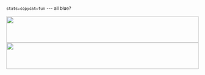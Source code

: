 [<sub>`stats.copycat.fun`</sub>](https://stats.copycat.fun) <sub>--- all blue?</sub>

<a href="https://stats.copycat.fun"><img src="https://stats.copycat.fun/barchart.svg?b=1d4ed8" style="width:100%;height:69px;"></a>
<a href="https://stats.copycat.fun"><img src="https://stats.copycat.fun/bucket-timeline.svg?b=1d4ed8" style="width:100%;height:69px;"></a>
